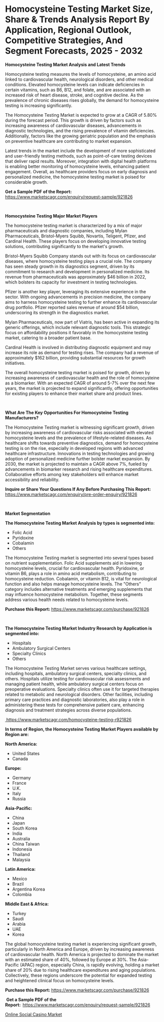 <p><h1>Homocysteine Testing Market Size, Share & Trends Analysis Report By Application, Regional Outlook, Competitive Strategies, And Segment Forecasts, 2025 - 2032</h1></p><p><strong>Homocysteine Testing Market Analysis and Latest Trends</strong></p>
<p><p>Homocysteine testing measures the levels of homocysteine, an amino acid linked to cardiovascular health, neurological disorders, and other medical conditions. Elevated homocysteine levels can indicate deficiencies in certain vitamins, such as B6, B12, and folate, and are associated with an increased risk of heart disease, stroke, and cognitive decline. As the prevalence of chronic diseases rises globally, the demand for homocysteine testing is increasing significantly.</p><p>The Homocysteine Testing Market is expected to grow at a CAGR of 5.80% during the forecast period. This growth is driven by factors such as increasing awareness of cardiovascular diseases, advancements in diagnostic technologies, and the rising prevalence of vitamin deficiencies. Additionally, factors like the growing geriatric population and the emphasis on preventive healthcare are contributing to market expansion.</p><p>Latest trends in the market include the development of more sophisticated and user-friendly testing methods, such as point-of-care testing devices that deliver rapid results. Moreover, integration with digital health platforms is enabling better monitoring of homocysteine levels, enhancing patient engagement. Overall, as healthcare providers focus on early diagnosis and personalized medicine, the homocysteine testing market is poised for considerable growth.</p></p>
<p><strong>Get a Sample PDF of the Report:&nbsp;</strong> <a href="https://www.marketscagr.com/enquiry/request-sample/921826?utm_campaign=2822&utm_medium=2&utm_source=Github&utm_content=ia&utm_term=05032025&utm_id=homocysteine-testing">https://www.marketscagr.com/enquiry/request-sample/921826</a></p>
<p>&nbsp;</p>
<p><strong>Homocysteine Testing Major Market Players</strong></p>
<p><p>The homocysteine testing market is characterized by a mix of major pharmaceuticals and diagnostic companies, including Mylan Pharmaceuticals, Bristol-Myers Squibb, Novartis, Teligent, Pfizer, and Cardinal Health. These players focus on developing innovative testing solutions, contributing significantly to the market's growth.</p><p>Bristol-Myers Squibb Company stands out with its focus on cardiovascular diseases, where homocysteine testing plays a crucial role. The company has seen steady growth in its diagnostics segment, driven by its commitment to research and development in personalized medicine. Its revenue from pharmaceuticals was approximately $46 billion in 2022, which bolsters its capacity for investment in testing technologies.</p><p>Pfizer is another key player, leveraging its extensive experience in the sector. With ongoing advancements in precision medicine, the company aims to harness homocysteine testing to further enhance its cardiovascular drug portfolio. Pfizer reported sales revenue of around $54 billion, underscoring its strength in the diagnostics market.</p><p>Mylan Pharmaceuticals, now part of Viatris, has been active in expanding its generic offerings, which include relevant diagnostic tools. This strategic focus on affordability positions it favorably in the homocysteine testing market, catering to a broader patient base.</p><p>Cardinal Health is involved in distributing diagnostic equipment and may increase its role as demand for testing rises. The company had a revenue of approximately $162 billion, providing substantial resources for growth initiatives.</p><p>The overall homocysteine testing market is poised for growth, driven by increasing awareness of cardiovascular health and the role of homocysteine as a biomarker. With an expected CAGR of around 5-7% over the next few years, the market is projected to expand significantly, offering opportunities for existing players to enhance their market share and product lines.</p></p>
<p>&nbsp;</p>
<p><strong>What Are The Key Opportunities For Homocysteine Testing Manufacturers?</strong></p>
<p><p>The Homocysteine Testing market is witnessing significant growth, driven by increasing awareness of cardiovascular risks associated with elevated homocysteine levels and the prevalence of lifestyle-related diseases. As healthcare shifts towards preventive diagnostics, demand for homocysteine testing is on the rise, especially in developed regions with advanced healthcare infrastructure. Innovations in testing technologies and growing adoption of personalized medicine further bolster market expansion. By 2030, the market is projected to maintain a CAGR above 7%, fueled by advancements in biomarker research and rising healthcare expenditures. Collaborative efforts among key stakeholders will enhance market accessibility and reliability.</p></p>
<p><strong>Inquire or Share Your Questions If Any Before Purchasing This Report:</strong> <a href="https://www.marketscagr.com/enquiry/pre-order-enquiry/921826?utm_campaign=2822&utm_medium=2&utm_source=Github&utm_content=ia&utm_term=05032025&utm_id=homocysteine-testing">https://www.marketscagr.com/enquiry/pre-order-enquiry/921826</a></p>
<p>&nbsp;</p>
<p><strong>Market Segmentation</strong></p>
<p><strong>The Homocysteine Testing Market Analysis by types is segmented into:</strong></p>
<p><ul><li>Folic Acid</li><li>Pyridoxine</li><li>Cobalamin</li><li>Others</li></ul></p>
<p><p>The Homocysteine Testing market is segmented into several types based on nutrient supplementation. Folic Acid supplements aid in lowering homocysteine levels, crucial for cardiovascular health. Pyridoxine, or vitamin B6, plays a role in amino acid metabolism, contributing to homocysteine reduction. Cobalamin, or vitamin B12, is vital for neurological function and also helps manage homocysteine levels. The "Others" category includes alternative treatments and emerging supplements that may influence homocysteine metabolism. Together, these segments address various health needs related to homocysteine levels.</p></p>
<p><strong>Purchase this Report:&nbsp;</strong><a href="https://www.marketscagr.com/purchase/921826?utm_campaign=2822&utm_medium=2&utm_source=Github&utm_content=ia&utm_term=05032025&utm_id=homocysteine-testing">https://www.marketscagr.com/purchase/921826</a></p>
<p>&nbsp;</p>
<p><strong>The Homocysteine Testing Market Industry Research by Application is segmented into:</strong></p>
<p><ul><li>Hospitals</li><li>Ambulatory Surgical Centers</li><li>Specialty Clinics</li><li>Others</li></ul></p>
<p><p>The Homocysteine Testing Market serves various healthcare settings, including hospitals, ambulatory surgical centers, specialty clinics, and others. Hospitals utilize testing for cardiovascular risk assessments and managing patient health, while ambulatory surgical centers focus on preoperative evaluations. Specialty clinics often use it for targeted therapies related to metabolic and neurological disorders. Other facilities, including primary care practices and diagnostic laboratories, also play a role in administering these tests for comprehensive patient care, enhancing diagnosis and treatment strategies across diverse populations.</p></p>
<p><a href="https://www.marketscagr.com/homocysteine-testing-r921826?utm_campaign=2822&utm_medium=2&utm_source=Github&utm_content=ia&utm_term=05032025&utm_id=homocysteine-testing">&nbsp;https://www.marketscagr.com/homocysteine-testing-r921826</a></p>
<p><strong>In terms of Region, the Homocysteine Testing Market Players available by Region are:</strong></p>
<p>
    <p> <strong> North America: </strong>
        <ul>
            <li>United States</li>
            <li>Canada</li>
        </ul>
        </p> 
    <p> <strong> Europe: </strong>
        <ul>
            <li>Germany</li>
            <li>France</li>
            <li>U.K.</li>
            <li>Italy</li>
            <li>Russia</li>
        </ul>
        </p> 
    <p> <strong> Asia-Pacific: </strong>
        <ul>
            <li>China</li>
            <li>Japan</li>
            <li>South Korea</li>
            <li>India</li>
            <li>Australia</li>
            <li>China Taiwan</li>
            <li>Indonesia</li>
            <li>Thailand</li>
            <li>Malaysia</li>
        </ul>
        </p> 
    <p> <strong> Latin America: </strong>
        <ul>
            <li>Mexico</li>
            <li>Brazil</li>
            <li>Argentina Korea</li>
            <li>Colombia</li>
        </ul>
        </p> 
    <p> <strong> Middle East & Africa: </strong>
        <ul>
            <li>Turkey</li>
            <li>Saudi</li>
            <li>Arabia</li>
            <li>UAE</li>
            <li>Korea</li>
        </ul>
    </p>
    </p>
<p><p>The global homocysteine testing market is experiencing significant growth, particularly in North America and Europe, driven by increasing awareness of cardiovascular health. North America is projected to dominate the market with an estimated share of 40%, followed by Europe at 30%. The Asia-Pacific (APAC) region, especially China, is rapidly evolving, holding a market share of 20% due to rising healthcare expenditures and aging populations. Collectively, these regions underscore the potential for expanded testing and heightened clinical focus on homocysteine levels.</p></p>
<p><strong>Purchase this Report: </strong><a href="https://www.marketscagr.com/purchase/921826?utm_campaign=2822&utm_medium=2&utm_source=Github&utm_content=ia&utm_term=05032025&utm_id=homocysteine-testing">https://www.marketscagr.com/purchase/921826</a></p>
<p>&nbsp;<strong>Get a Sample PDF of the Report:&nbsp;&nbsp;</strong><a href="https://www.marketscagr.com/enquiry/request-sample/921826?utm_campaign=2822&utm_medium=2&utm_source=Github&utm_content=ia&utm_term=05032025&utm_id=homocysteine-testing">https://www.marketscagr.com/enquiry/request-sample/921826</a></p>
<p><strong></strong></p>
<p><p><a href="https://github.com/chikenmhamdi/Market-Research-Report-List-1/blob/main/online-social-casino-market.md?utm_campaign=2822&utm_medium=2&utm_source=Github&utm_content=ia&utm_term=05032025&utm_id=homocysteine-testing">Online Social Casino Market</a></p></p>